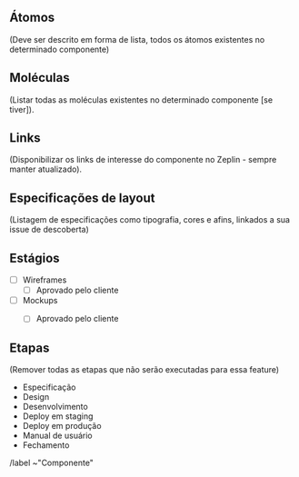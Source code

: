 ## Átomos
(Deve ser descrito em forma de lista, todos os átomos existentes no determinado componente)


## Moléculas
(Listar todas as moléculas existentes no determinado componente [se tiver]).


## Links
(Disponibilizar os links de interesse do componente no Zeplin - sempre manter atualizado).


## Especificações de layout
(Listagem de especificações como tipografia, cores e afins, linkados a sua issue de descoberta)


## Estágios
* [ ] Wireframes
  * [ ] Aprovado pelo cliente
* [ ] Mockups
  * [ ] Aprovado pelo cliente


## Etapas
(Remover todas as etapas que não serão executadas para essa feature)

* Especificação
* Design
* Desenvolvimento
* Deploy em staging
* Deploy em produção
* Manual de usuário
* Fechamento


/label ~"Componente"
